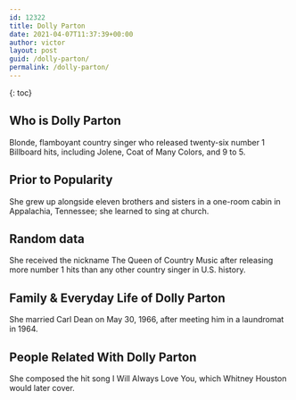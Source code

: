 ```yaml
---
id: 12322
title: Dolly Parton
date: 2021-04-07T11:37:39+00:00
author: victor
layout: post
guid: /dolly-parton/
permalink: /dolly-parton/
---
```



{: toc}


## Who is Dolly Parton



Blonde, flamboyant country singer who released twenty-six number 1 Billboard hits, including Jolene, Coat of Many Colors, and 9 to 5.

                
                
                
## Prior to Popularity



She grew up alongside eleven brothers and sisters in a one-room cabin in Appalachia, Tennessee; she learned to sing at church.

                
                
                
## Random data



She received the nickname The Queen of Country Music after releasing more number 1 hits than any other country singer in U.S. history.

                
                
                
## Family & Everyday Life of Dolly Parton



She married Carl Dean on May 30, 1966, after meeting him in a laundromat in 1964.

                
                
                
## People Related With Dolly Parton



She composed the hit song I Will Always Love You, which Whitney Houston would later cover.

                
              
            
          
          
          